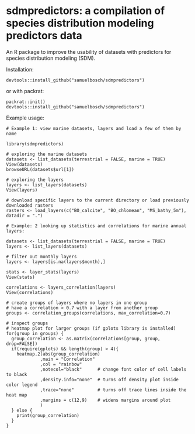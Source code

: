 # sdmpredictors: a compilation of species distribution modeling predictors data

An R package to improve the usability of datasets with predictors for species distribution modeling (SDM).

Installation:

    devtools::install_github("samuelbosch/sdmpredictors")

or with packrat:

    packrat::init()
    devtools::install_github("samuelbosch/sdmpredictors")

Example usage:

    # Example 1: view marine datasets, layers and load a few of them by name
    
    library(sdmpredictors)
    
    # exploring the marine datasets
    datasets <- list_datasets(terrestrial = FALSE, marine = TRUE)
    View(datasets)
    browseURL(datasets$url[1])
    
    # exploring the layers
    layers <- list_layers(datasets)
    View(layers)
    
    # download specific layers to the current directory or load previously downloaded rasters
    rasters <- load_layers(c("BO_calcite", "BO_chlomean", "MS_bathy_5m"), datadir = ".")
    
    # Example: 2 looking up statistics and correlations for marine annual layers:
    
    datasets <- list_datasets(terrestrial = FALSE, marine = TRUE)
    layers <- list_layers(datasets)
    
    # filter out monthly layers
    layers <- layers[is.na(layers$month),]
    
    stats <- layer_stats(layers)
    View(stats)
    
    correlations <- layers_correlation(layers)
    View(correlations)
    
    # create groups of layers where no layers in one group 
    # have a correlation > 0.7 with a layer from another group
    groups <- correlation_groups(correlations, max_correlation=0.7)
    
    # inspect groups
    # heatmap plot for larger groups (if gplots library is installed)
    for(group in groups) {
      group_correlation <- as.matrix(correlations[group, group, drop=FALSE])
      if(require(gplots) && length(group) > 4){
        heatmap.2(abs(group_correlation)
                 ,main = "Correlation"
                 ,col = "rainbow"      
                 ,notecol="black"      # change font color of cell labels to black
                 ,density.info="none"  # turns off density plot inside color legend
                 ,trace="none"         # turns off trace lines inside the heat map
                 ,margins = c(12,9)    # widens margins around plot
                 )
      } else {
        print(group_correlation)
      }
    }